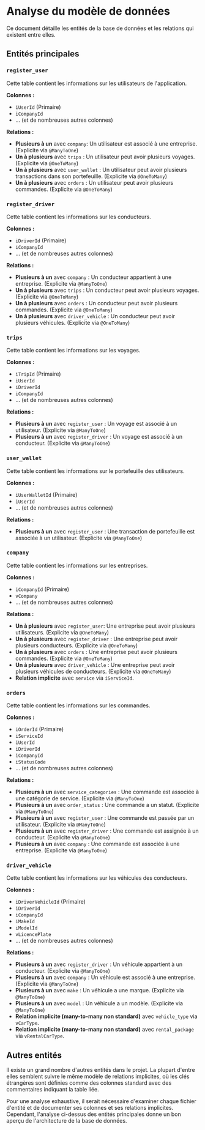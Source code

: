 # Analyse du modèle de données

Ce document détaille les entités de la base de données et les relations qui existent entre elles.

## Entités principales

### `register_user`

Cette table contient les informations sur les utilisateurs de l'application.

**Colonnes :**

- `iUserId` (Primaire)
- `iCompanyId`
- ... (et de nombreuses autres colonnes)

**Relations :**

- **Plusieurs à un** avec `company`: Un utilisateur est associé à une entreprise. (Explicite via `@ManyToOne`)
- **Un à plusieurs** avec `trips` : Un utilisateur peut avoir plusieurs voyages. (Explicite via `@OneToMany`)
- **Un à plusieurs** avec `user_wallet` : Un utilisateur peut avoir plusieurs transactions dans son portefeuille. (Explicite via `@OneToMany`)
- **Un à plusieurs** avec `orders` : Un utilisateur peut avoir plusieurs commandes. (Explicite via `@OneToMany`)

### `register_driver`

Cette table contient les informations sur les conducteurs.

**Colonnes :**

- `iDriverId` (Primaire)
- `iCompanyId`
- ... (et de nombreuses autres colonnes)

**Relations :**

- **Plusieurs à un** avec `company` : Un conducteur appartient à une entreprise. (Explicite via `@ManyToOne`)
- **Un à plusieurs** avec `trips` : Un conducteur peut avoir plusieurs voyages. (Explicite via `@OneToMany`)
- **Un à plusieurs** avec `orders` : Un conducteur peut avoir plusieurs commandes. (Explicite via `@OneToMany`)
- **Un à plusieurs** avec `driver_vehicle` : Un conducteur peut avoir plusieurs véhicules. (Explicite via `@OneToMany`)

### `trips`

Cette table contient les informations sur les voyages.

**Colonnes :**

- `iTripId` (Primaire)
- `iUserId`
- `iDriverId`
- `iCompanyId`
- ... (et de nombreuses autres colonnes)

**Relations :**

- **Plusieurs à un** avec `register_user` : Un voyage est associé à un utilisateur. (Explicite via `@ManyToOne`)
- **Plusieurs à un** avec `register_driver` : Un voyage est associé à un conducteur. (Explicite via `@ManyToOne`)

### `user_wallet`

Cette table contient les informations sur le portefeuille des utilisateurs.

**Colonnes :**

- `iUserWalletId` (Primaire)
- `iUserId`
- ... (et de nombreuses autres colonnes)

**Relations :**

- **Plusieurs à un** avec `register_user` : Une transaction de portefeuille est associée à un utilisateur. (Explicite via `@ManyToOne`)

### `company`

Cette table contient les informations sur les entreprises.

**Colonnes :**

- `iCompanyId` (Primaire)
- `vCompany`
- ... (et de nombreuses autres colonnes)

**Relations :**

- **Un à plusieurs** avec `register_user`: Une entreprise peut avoir plusieurs utilisateurs. (Explicite via `@OneToMany`)
- **Un à plusieurs** avec `register_driver` : Une entreprise peut avoir plusieurs conducteurs. (Explicite via `@OneToMany`)
- **Un à plusieurs** avec `orders` : Une entreprise peut avoir plusieurs commandes. (Explicite via `@OneToMany`)
- **Un à plusieurs** avec `driver_vehicle` : Une entreprise peut avoir plusieurs véhicules de conducteurs. (Explicite via `@OneToMany`)
- **Relation implicite** avec `service` via `iServiceId`.

### `orders`

Cette table contient les informations sur les commandes.

**Colonnes :**

- `iOrderId` (Primaire)
- `iServiceId`
- `iUserId`
- `iDriverId`
- `iCompanyId`
- `iStatusCode`
- ... (et de nombreuses autres colonnes)

**Relations :**

- **Plusieurs à un** avec `service_categories` : Une commande est associée à une catégorie de service. (Explicite via `@ManyToOne`)
- **Plusieurs à un** avec `order_status` : Une commande a un statut. (Explicite via `@ManyToOne`)
- **Plusieurs à un** avec `register_user` : Une commande est passée par un utilisateur. (Explicite via `@ManyToOne`)
- **Plusieurs à un** avec `register_driver` : Une commande est assignée à un conducteur. (Explicite via `@ManyToOne`)
- **Plusieurs à un** avec `company` : Une commande est associée à une entreprise. (Explicite via `@ManyToOne`)

### `driver_vehicle`

Cette table contient les informations sur les véhicules des conducteurs.

**Colonnes :**

- `iDriverVehicleId` (Primaire)
- `iDriverId`
- `iCompanyId`
- `iMakeId`
- `iModelId`
- `vLicencePlate`
- ... (et de nombreuses autres colonnes)

**Relations :**

- **Plusieurs à un** avec `register_driver` : Un véhicule appartient à un conducteur. (Explicite via `@ManyToOne`)
- **Plusieurs à un** avec `company` : Un véhicule est associé à une entreprise. (Explicite via `@ManyToOne`)
- **Plusieurs à un** avec `make` : Un véhicule a une marque. (Explicite via `@ManyToOne`)
- **Plusieurs à un** avec `model` : Un véhicule a un modèle. (Explicite via `@ManyToOne`)
- **Relation implicite (many-to-many non standard)** avec `vehicle_type` via `vCarType`.
- **Relation implicite (many-to-many non standard)** avec `rental_package` via `vRentalCarType`.

## Autres entités

Il existe un grand nombre d'autres entités dans le projet. La plupart d'entre elles semblent suivre le même modèle de relations implicites, où les clés étrangères sont définies comme des colonnes standard avec des commentaires indiquant la table liée.

Pour une analyse exhaustive, il serait nécessaire d'examiner chaque fichier d'entité et de documenter ses colonnes et ses relations implicites. Cependant, l'analyse ci-dessus des entités principales donne un bon aperçu de l'architecture de la base de données.